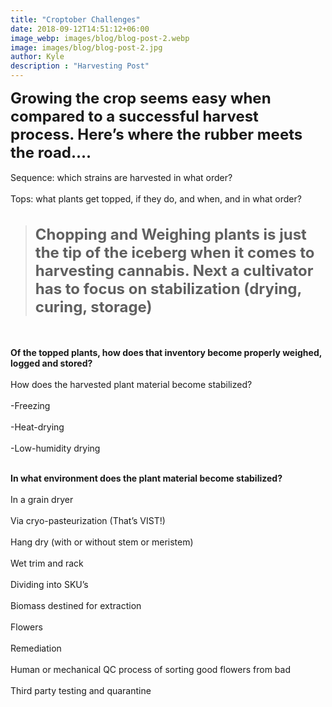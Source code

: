 ```yaml
---
title: "Croptober Challenges"
date: 2018-09-12T14:51:12+06:00
image_webp: images/blog/blog-post-2.webp
image: images/blog/blog-post-2.jpg
author: Kyle
description : "Harvesting Post"
---
```


<font size= "5"><b>Growing the crop seems easy when compared to a successful harvest process.  Here’s where the rubber meets the road.... </b></font>
<br><br>Sequence: which strains are harvested in what order?
<br><br>Tops: what plants get topped, if they do, and when, and in what order?



> <h1 style="font-size: 24px;"><b>Chopping and Weighing plants is just the tip of the iceberg when it comes to harvesting cannabis. Next a cultivator has to focus on stabilization (drying, curing, storage)</b></h1>

<br><br><b>Of the topped plants, how does that inventory become properly weighed, logged and stored?</b>
<br><br>How does the harvested plant material become stabilized?
<br><br>-Freezing</br>
<br>-Heat-drying</br>
<br>-Low-humidity drying</br>
<br><p><b>In what environment does the plant material become stabilized?</b>
<br><br>In a grain dryer
<br><br>Via cryo-pasteurization (That’s VIST!)
<br><br>Hang dry (with or without stem or meristem)
<br><br>Wet trim and rack
<br><br>Dividing into SKU’s
<br><br>Biomass destined for extraction
<br><br>Flowers
<br><br>Remediation
<br><br>Human or mechanical QC process of sorting good flowers from bad
<br><br>Third party testing and quarantine</p>